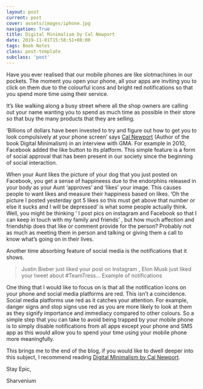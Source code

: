 ```yaml
---
layout: post
current: post
cover: assets/images/iphone.jpg
navigation: True
title: Digital Minimalism by Cal Newport
date: 2019-11-01T15:58:51+08:00
tags: Book Notes
class: post-template
subclass: 'post'
---
```

Have you ever realised that our mobile phones are like slotmachines in our pockets. The moment you open your phone, all your apps are inviting you to click on them due to the colourful icons and bright red notifications so that you spend more time using their service.

It’s like walking along a busy street where all the shop owners are calling out your name wanting you to spend as much time as possible in their store so that buy the many products that they are selling.

‘Billions of dollars have been invested to try and figure out how to get you to look compulsively at your phone screen’ says [Cal Newport](http://calnewport.com) (Author of the book Digital Minimalism) in an interview with GMA. For example in 2010, Facebook added the like button to its platform. This simple feature is a form of social approval that has been present in our society since the beginning of social interaction.

When your Aunt likes the picture of your dog that you just posted on Facebook, you get a sense of happineess due to the endorphins released in your body as your Aunt ‘approves’ and ‘likes’ your image. This causes people to want likes and measure their happiness based on likes. ‘Oh the picture I posted yesterday got 5 likes so this must get above that number or else it sucks and I will be depressed’ is what some people actually think. Well, you might be thinking ‘ I post pics on instagram and Facebook so that I can keep in touch with my family and friends’ , but how much affection and friendship does that like or comment provide for the person? Probably not as much as meeting them in person and talking or giving them a call to know what’s going on in their lives.

Another time absorbing feature of social media is the notifications that it shows.

> Justin Bieber just liked your post on Instagram , Elon Musk just liked your tweet about #TeamTress…
> Example of notifications

One thing that I would like to focus on is that all the notification icons on your phone and social media platforms are red. This isn’t a coincidence. Social media platforms use red as it catches your attention. For example, danger signs and stop signs use red as you are more likely to look at them as they signify importance and immediacy compared to other colours. So a simple step that you can take to avoid being trapped by your mobile phone is to simply disable notifications from all apps except your phone and SMS app as this would allow you to spend your time using your mobile phone more meaningfully.

This brings me to the end of the blog, if you would like to dwell deeper into this subject, I recommend reading [Digital Minimalism by Cal Newport](https://www.amazon.com/Digital-Minimalism-Choosing-Focused-Noisy/dp/0525536515).

Stay Epic,

Sharvenium
